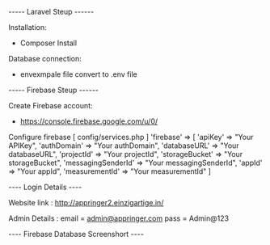
----- Laravel Steup ------

Installation: 
- Composer Install

Database connection:
- envexmpale file convert to .env file

----- Firebase Steup ------

Create Firebase account:
- https://console.firebase.google.com/u/0/

Configure firebase [ config/services.php ]
'firebase' => [
    'apiKey' => "Your APIKey",
    'authDomain' => "Your authDomain",
    'databaseURL' => "Your databaseURL",
    'projectId' => "Your projectId",
    'storageBucket' => "Your storageBucket",
    'messagingSenderId' => "Your messagingSenderId",
    'appId' => "Your appId",
    'measurementId' => "Your measurementId"
]

---- Login Details ----

Website link : http://appringer2.einzigartige.in/

Admin Details : 
email = admin@appringer.com
pass  = Admin@123

 ---- Firebase Database Screenshort  ----

